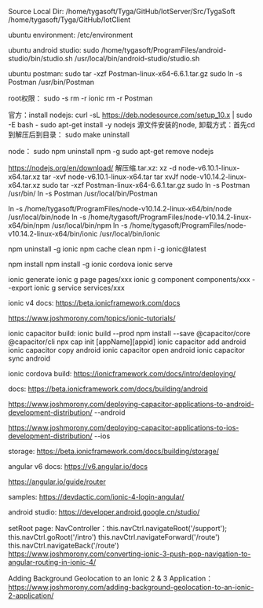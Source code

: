 Source Local Dir:
/home/tygasoft/Tyga/GitHub/IotServer/Src/TygaSoft
/home/tygasoft/Tyga/GitHub/IotClient

ubuntu environment:
/etc/environment

ubuntu android studio:
sudo /home/tygasoft/ProgramFiles/android-studio/bin/studio.sh /usr/local/bin/android-studio/studio.sh

ubuntu postman:
sudo tar -xzf Postman-linux-x64-6.6.1.tar.gz
sudo ln -s Postman /usr/bin/Postman

root权限：
sudo -s
rm -r ionic
rm -r Postman

官方：install nodejs:
curl -sL https://deb.nodesource.com/setup_10.x | sudo -E bash -
sudo apt-get install -y nodejs
源文件安装的node, 卸载方式：首先cd到解压后到目录：
sudo make uninstall

node：
sudo npm uninstall npm -g
sudo apt-get remove nodejs

https://nodejs.org/en/download/
解压缩.tar.xz:
xz -d node-v6.10.1-linux-x64.tar.xz
tar -xvf node-v6.10.1-linux-x64.tar
tar xvJf node-v10.14.2-linux-x64.tar.xz
sudo tar -xzf Postman-linux-x64-6.6.1.tar.gz
sudo ln -s Postman   /usr/bin/
ln -s Postman /usr/local/bin/Postman

ln -s /home/tygasoft/ProgramFiles/node-v10.14.2-linux-x64/bin/node /usr/local/bin/node
ln -s /home/tygasoft/ProgramFiles/node-v10.14.2-linux-x64/bin/npm /usr/local/bin/npm
ln -s /home/tygasoft/ProgramFiles/node-v10.14.2-linux-x64/bin/ionic /usr/local/bin/ionic

npm uninstall -g ionic
npm cache clean
npm i -g ionic@latest

npm install
npm install -g ionic cordova
ionic serve

ionic generate
ionic g page pages/xxx
ionic g component components/xxx --export
ionic g service services/xxx

ionic v4 docs:
https://beta.ionicframework.com/docs

https://www.joshmorony.com/topics/ionic-tutorials/

ionic capacitor build:
ionic build --prod
npm install --save @capacitor/core @capacitor/cli
npx cap init [appName][appid]
ionic capacitor add android
ionic capacitor copy android
ionic capacitor open android
ionic capacitor sync android

ionic cordova build:
https://ionicframework.com/docs/intro/deploying/

docs:
https://beta.ionicframework.com/docs/building/android

https://www.joshmorony.com/deploying-capacitor-applications-to-android-development-distribution/ --android

https://www.joshmorony.com/deploying-capacitor-applications-to-ios-development-distribution/ --ios

storage:
https://beta.ionicframework.com/docs/building/storage/

angular v6 docs:
https://v6.angular.io/docs

https://angular.io/guide/router

samples:
https://devdactic.com/ionic-4-login-angular/

android studio:
https://developer.android.google.cn/studio/

setRoot page:
<ion-button href="/support" routerDirection="root">
NavController：this.navCtrl.navigateRoot('/support');
this.navCtrl.goRoot('/intro')
this.navCtrl.navigateForward('/route')
this.navCtrl.navigateBack('/route')
https://www.joshmorony.com/converting-ionic-3-push-pop-navigation-to-angular-routing-in-ionic-4/

Adding Background Geolocation to an Ionic 2 & 3 Application：
https://www.joshmorony.com/adding-background-geolocation-to-an-ionic-2-application/
